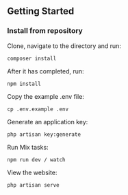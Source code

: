 ## Getting Started


### Install from repository

Clone, navigate to the directory and run:

    composer install

After it has completed, run:

    npm install

Copy the example .env file:

    cp .env.example .env

Generate an application key:

    php artisan key:generate

Run Mix tasks:

    npm run dev / watch


View the website:

    php artisan serve
